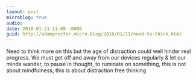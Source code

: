 ```yaml
---
layout: post
microblog: true
audio: 
date: 2018-01-21 11:09 -0000
guid: http://adamprocter.micro.blog/2018/01/21/need-to-think.html
---
```

Need to think more on this but the age of distraction could well hinder real progress. We must get off and away from our devices regularly & let our minds wander, to pause in thought, to ruminate on something, this is not about mindfulness, this is about distraction free thinking
